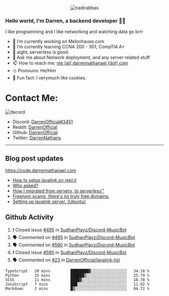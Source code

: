 <p align="center"> <img src="https://komarev.com/ghpvc/?username=DarrenOfficial&label=Profile%20views&color=0e75b6&style=flat" alt="nadirabbas" /> </p>

### Hello world, I'm Darren, a backend developer 👨‍💻
I like programming and I like networking and watching data go brrr



- 🔭 I’m currently working on Melonhause.com 
- 🌴 I’m currently learning CCNA 200 - 301, CompTIA A+ 
- 🚀 aight, serverless is good.
- 💬 Ask me about Network deployment, and any server related stuff 
- 📫 How to reach me: [me [at] darrennathanael [dot] com](mailto:me@darrennathanael.com) 
- ⛄️ Pronouns: He/Him 
- 🍪 Fun fact: I verymuch like cookies. 


# Contact Me:

![dacord](https://discord.c99.nl/widget/theme-4/508296903960821771.png)

- Discord: [DarrenOfficial#3451](https://discord.com/users/508296903960821771)
- Reddit: [DarrenOfficial](https://reddit.com/u/DarrenOfficiallol)
- Github: [DarrenOfficial](https://github.com/DarrenOfficial)
- Twitter: [DarrenNathans](https://twitter.com/DarrenNathans)


---
## Blog post updates
https://code.darrennathanael.com
<!-- BLOG-POST-LIST:START -->
- [How to setup lavalink on repl.it](https://code.darrennathanael.com/how-to-setup-lavalink-on-replit)
- [Who asked?](https://code.darrennathanael.com/who-asked)
- [How I migrated from servers, to serverless™](https://code.darrennathanael.com/how-i-migrated-from-servers-to-serverlesstm)
- [Freenom scams, there&#39;s no truly free domains.](https://code.darrennathanael.com/freenom-scams-theres-no-truly-free-domains)
- [Setting up lavalink server. &lpar;Ubuntu&rpar;](https://code.darrennathanael.com/setting-up-lavalink-server-ubuntu)
<!-- BLOG-POST-LIST:END -->


## Github Activity
<!--START_SECTION:activity-->
1. ❗️ Closed issue [#495](https://github.com/SudhanPlayz/Discord-MusicBot/issues/495) in [SudhanPlayz/Discord-MusicBot](https://github.com/SudhanPlayz/Discord-MusicBot)
2. 🗣 Commented on [#495](https://github.com/SudhanPlayz/Discord-MusicBot/issues/495) in [SudhanPlayz/Discord-MusicBot](https://github.com/SudhanPlayz/Discord-MusicBot)
3. 🗣 Commented on [#590](https://github.com/SudhanPlayz/Discord-MusicBot/issues/590) in [SudhanPlayz/Discord-MusicBot](https://github.com/SudhanPlayz/Discord-MusicBot)
4. ❗️ Closed issue [#590](https://github.com/SudhanPlayz/Discord-MusicBot/issues/590) in [SudhanPlayz/Discord-MusicBot](https://github.com/SudhanPlayz/Discord-MusicBot)
5. 🗣 Commented on [#23](https://github.com/DarrenOfficial/lavalink-list/issues/23) in [DarrenOfficial/lavalink-list](https://github.com/DarrenOfficial/lavalink-list)
<!--END_SECTION:activity-->


<!--START_SECTION:waka-->
```text
TypeScript   20 mins         ████████▓░░░░░░░░░░░░░░░░   34.18 % 
Python       15 mins         ██████▒░░░░░░░░░░░░░░░░░░   25.79 % 
SCSS         11 mins         ████▓░░░░░░░░░░░░░░░░░░░░   18.70 % 
JavaScript   7 mins          ███░░░░░░░░░░░░░░░░░░░░░░   11.92 % 
Markdown     2 mins          █▒░░░░░░░░░░░░░░░░░░░░░░░   04.72 % 
```
<!--END_SECTION:waka-->
